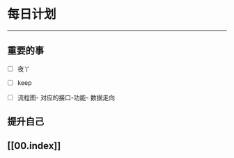 
# 每日计划
---
## 重要的事

- [ ]    夜丫
- [ ]   keep
- [ ]  流程图- 对应的接口-功能- 数据走向



## 提升自己

  



## [[00.index]]










